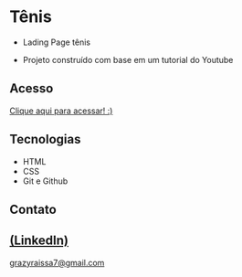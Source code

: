 # Tênis
 
 - Lading Page tênis

 - Projeto construído com base em um tutorial do Youtube

## Acesso
 [Clique aqui para acessar! :)](https://landingpagetenis-dusky.vercel.app/)

## Tecnologias

- HTML
- CSS
- Git e Github

## Contato
[(LinkedIn)](https://www.linkedin.com/in/grazielly-raissa-pereira-b511342b6?utm_source=share&utm_campaign=share_via&utm_content=profile&utm_medium=android_app)
-----
grazyraissa7@gmail.com
